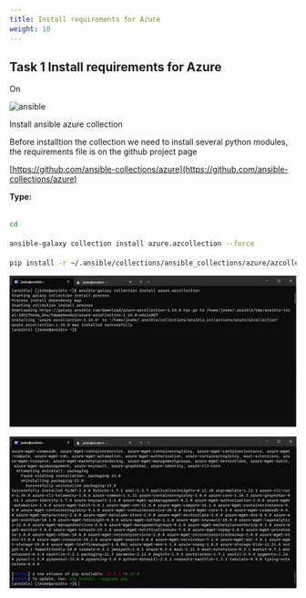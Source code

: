 ```yaml
---
title: Install requirements for Azure
weight: 10
---
```


## Task 1 Install requirements for Azure

On

![ansible](/images/ansible.png)

Install ansible azure collection

Before installtion the collection we need to install several python modules, the requirements file is on the github project page

[https://github.com/ansible-collections/azure](https://github.com/ansible-collections/azure)

**Type:**

```bash

cd

ansible-galaxy collection install azure.azcollection --force

pip install -r ~/.ansible/collections/ansible_collections/azure/azcollection/requirements-azure.txt

```

![Alt text](images/001_install_pip_azure.png?raw=true "install azure")

![Alt text](images/002_run_requirements_pip_azure.png?raw=true "install azure")
